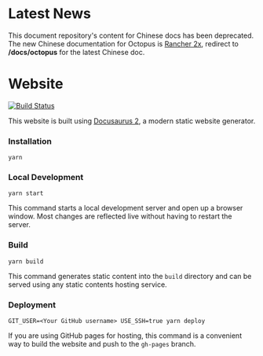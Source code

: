 # Latest News 

This document repository's content for Chinese docs has been deprecated. The new Chinese documentation for Octopus is [Rancher 2x](https://github.com/cnrancher/docs-rancher2), redirect to **/docs/octopus** for the latest Chinese doc.


# Website
[![Build Status](http://drone-pandaria.cnrancher.com/api/badges/cnrancher/docs-octopus/status.svg)](http://drone-pandaria.cnrancher.com/cnrancher/docs-octopus)

This website is built using [Docusaurus 2](https://v2.docusaurus.io/), a modern static website generator.

### Installation

```
yarn
```

### Local Development

```
yarn start
```

This command starts a local development server and open up a browser window. Most changes are reflected live without having to restart the server.

### Build

```
yarn build
```

This command generates static content into the `build` directory and can be served using any static contents hosting service.

### Deployment

```
GIT_USER=<Your GitHub username> USE_SSH=true yarn deploy
```

If you are using GitHub pages for hosting, this command is a convenient way to build the website and push to the `gh-pages` branch.
